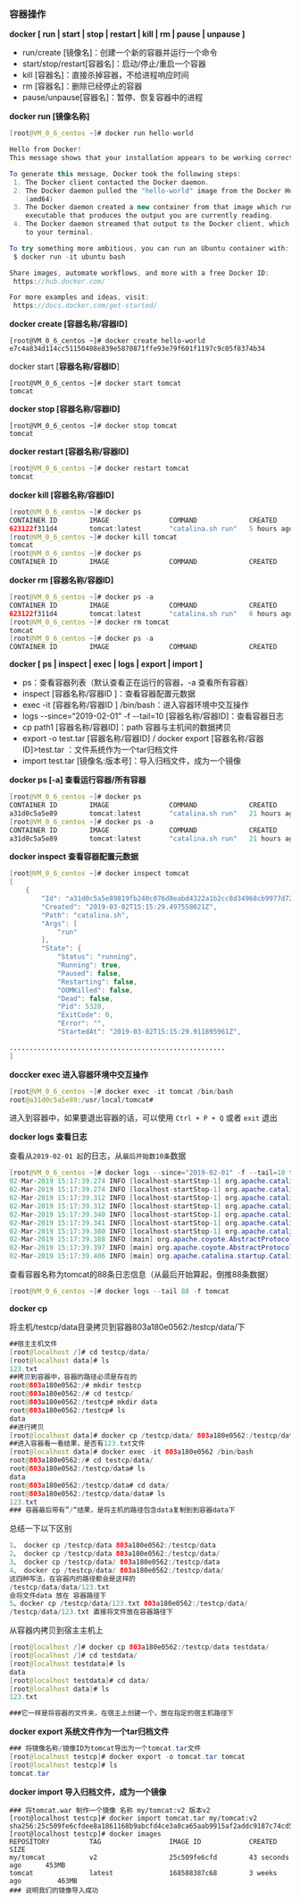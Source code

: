 ### 容器操作

**docker \[ run \| start \| stop \| restart \| kill \| rm \| pause \| unpause \]**

* run/create \[镜像名\]：创建一个新的容器并运行一个命令
* start/stop/restart\[容器名\]：启动/停止/重启一个容器
* kill \[容器名\]：直接杀掉容器，不给进程响应时间
* rm \[容器名\]：删除已经停止的容器 
* pause/unpause\[容器名\]：暂停、恢复容器中的进程

**docker run \[镜像名称\]**

```java
[root@VM_0_6_centos ~]# docker run hello-world

Hello from Docker!
This message shows that your installation appears to be working correctly.

To generate this message, Docker took the following steps:
 1. The Docker client contacted the Docker daemon.
 2. The Docker daemon pulled the "hello-world" image from the Docker Hub.
    (amd64)
 3. The Docker daemon created a new container from that image which runs the
    executable that produces the output you are currently reading.
 4. The Docker daemon streamed that output to the Docker client, which sent it
    to your terminal.

To try something more ambitious, you can run an Ubuntu container with:
 $ docker run -it ubuntu bash

Share images, automate workflows, and more with a free Docker ID:
 https://hub.docker.com/

For more examples and ideas, visit:
 https://docs.docker.com/get-started/
```

**docker create \[容器名称/容器ID\]**

```
[root@VM_0_6_centos ~]# docker create hello-world
e7c4a834d114cc51150408e839e5870871ffe93e79f601f1197c9c05f8374b34
```

docker start \[**容器名称/容器ID**\]

```
[root@VM_0_6_centos ~]# docker start tomcat
tomcat
```

**docker stop \[容器名称/容器ID\]**

```
[root@VM_0_6_centos ~]# docker stop tomcat 
tomcat
```

**docker restart \[容器名称/容器ID\]**

```java
[root@VM_0_6_centos ~]# docker restart tomcat 
tomcat
```

**docker kill \[容器名称/容器ID\]**

```java
[root@VM_0_6_centos ~]# docker ps
CONTAINER ID        IMAGE               COMMAND             CREATED             STATUS              PORTS               NAMES
623122f311d4        tomcat:latest       "catalina.sh run"   5 hours ago         Up 5 hours          8080/tcp            tomcat
[root@VM_0_6_centos ~]# docker kill tomcat 
tomcat
[root@VM_0_6_centos ~]# docker ps
CONTAINER ID        IMAGE               COMMAND             CREATED             STATUS              PORTS               NAMES
```

**docker rm \[容器名称/容器ID\]**

```java
[root@VM_0_6_centos ~]# docker ps -a
CONTAINER ID        IMAGE               COMMAND             CREATED             STATUS                        PORTS               NAMES
623122f311d4        tomcat:latest       "catalina.sh run"   6 hours ago         Exited (137) 58 seconds ago                       tomcat
[root@VM_0_6_centos ~]# docker rm tomcat 
tomcat
[root@VM_0_6_centos ~]# docker ps -a
CONTAINER ID        IMAGE               COMMAND             CREATED             STATUS              PORTS               NAMES
```

**docker \[ ps \| inspect \| exec \| logs \| export \| import \]**

* ps：查看容器列表（默认查看正在运行的容器，-a 查看所有容器）
* inspect \[容器名称/容器ID \]：查看容器配置元数据
* exec -it \[容器名称/容器ID \] /bin/bash：进入容器环境中交互操作
* logs --since=“2019-02-01” -f --tail=10 \[容器名称/容器ID\]：查看容器日志
* cp path1 \[容器名称/容器ID\]：path 容器与主机间的数据拷贝
* export -o test.tar \[容器名称/容器ID\] / docker export \[容器名称/容器ID\]&gt;test.tar ：文件系统作为一个tar归档文件
* import test.tar \[镜像名:版本号\]：导入归档文件，成为一个镜像

**docker ps \[-a\]  查看运行容器/所有容器**

```java
[root@VM_0_6_centos ~]# docker ps
CONTAINER ID        IMAGE               COMMAND             CREATED             STATUS              PORTS               NAMES
a31d0c5a5e89        tomcat:latest       "catalina.sh run"   21 hours ago        Up 21 hours         8080/tcp            tomcat
[root@VM_0_6_centos ~]# docker ps -a
CONTAINER ID        IMAGE               COMMAND             CREATED             STATUS              PORTS               NAMES
a31d0c5a5e89        tomcat:latest       "catalina.sh run"   21 hours ago        Up 21 hours         8080/tcp            tomcat
```

**docker inspect  查看容器配置元数据**

```java
[root@VM_0_6_centos ~]# docker inspect tomcat
[
    {
        "Id": "a31d0c5a5e89819fb240c076d8eabd4322a1b2cc8d34968cb9977d72c68345df",
        "Created": "2019-03-02T15:15:29.497558021Z",
        "Path": "catalina.sh",
        "Args": [
            "run"
        ],
        "State": {
            "Status": "running",
            "Running": true,
            "Paused": false,
            "Restarting": false,
            "OOMKilled": false,
            "Dead": false,
            "Pid": 5328,
            "ExitCode": 0,
            "Error": "",
            "StartedAt": "2019-03-02T15:15:29.911895961Z",

......................................................
]
```

**doccker exec 进入容器环境中交互操作**

```java
[root@VM_0_6_centos ~]# docker exec -it tomcat /bin/bash
root@a31d0c5a5e89:/usr/local/tomcat#
```

进入到容器中，如果要退出容器的话，可以使用 `Ctrl + P + Q` 或者 `exit` 退出

**docker logs 查看日志**

查看从`2019-02-01 起`的日志，从`最后开始数10条`数据

```java
[root@VM_0_6_centos ~]# docker logs --since="2019-02-01" -f --tail=10 tomcat
02-Mar-2019 15:17:39.274 INFO [localhost-startStop-1] org.apache.catalina.startup.HostConfig.deployDirectory Deployment of web application directory [/usr/local/tomcat/webapps/manager] has finished in [50] ms
02-Mar-2019 15:17:39.274 INFO [localhost-startStop-1] org.apache.catalina.startup.HostConfig.deployDirectory Deploying web application directory [/usr/local/tomcat/webapps/ROOT]
02-Mar-2019 15:17:39.312 INFO [localhost-startStop-1] org.apache.catalina.startup.HostConfig.deployDirectory Deployment of web application directory [/usr/local/tomcat/webapps/ROOT] has finished in [38] ms
02-Mar-2019 15:17:39.312 INFO [localhost-startStop-1] org.apache.catalina.startup.HostConfig.deployDirectory Deploying web application directory [/usr/local/tomcat/webapps/docs]
02-Mar-2019 15:17:39.340 INFO [localhost-startStop-1] org.apache.catalina.startup.HostConfig.deployDirectory Deployment of web application directory [/usr/local/tomcat/webapps/docs] has finished in [28] ms
02-Mar-2019 15:17:39.341 INFO [localhost-startStop-1] org.apache.catalina.startup.HostConfig.deployDirectory Deploying web application directory [/usr/local/tomcat/webapps/host-manager]
02-Mar-2019 15:17:39.380 INFO [localhost-startStop-1] org.apache.catalina.startup.HostConfig.deployDirectory Deployment of web application directory [/usr/local/tomcat/webapps/host-manager] has finished in [39] ms
02-Mar-2019 15:17:39.388 INFO [main] org.apache.coyote.AbstractProtocol.start Starting ProtocolHandler ["http-nio-8080"]
02-Mar-2019 15:17:39.397 INFO [main] org.apache.coyote.AbstractProtocol.start Starting ProtocolHandler ["ajp-nio-8009"]
02-Mar-2019 15:17:39.406 INFO [main] org.apache.catalina.startup.Catalina.start Server startup in 128243 ms
```

查看容器名称为tomcat的88条日志信息（从最后开始算起，倒推88条数据）

```java
[root@VM_0_6_centos ~]# docker logs --tail 88 -f tomcat
```

**docker cp**

将主机/testcp/data目录拷贝到容器803a180e0562:/testcp/data/下

```java
##宿主主机文件
[root@localhost /]# cd testcp/data/
[root@localhost data]# ls
123.txt
##拷贝到容器中，容器的路径必须是存在的
root@803a180e0562:/# mkdir testcp
root@803a180e0562:/# cd testcp/
root@803a180e0562:/testcp# mkdir data
root@803a180e0562:/testcp# ls
data
##进行拷贝
[root@localhost data]# docker cp /testcp/data/ 803a180e0562:/testcp/data/ 
##进入容器看一看结果，是否有123.txt文件
[root@localhost data]# docker exec -it 803a180e0562 /bin/bash
root@803a180e0562:/# cd testcp/data/
root@803a180e0562:/testcp/data# ls
data
root@803a180e0562:/testcp/data# cd data/
root@803a180e0562:/testcp/data/data# ls
123.txt
### 容器最后带有”/“结果，是将主机的路径包含data复制到到容器data下
```

总结一下以下区别

```java
1、 docker cp /testcp/data 803a180e0562:/testcp/data
2、 docker cp /testcp/data 803a180e0562:/testcp/data/
3、 docker cp /testcp/data/ 803a180e0562:/testcp/data
4、 docker cp /testcp/data/ 803a180e0562:/testcp/data/
这四种写法，在容器内的路径都会是这样的
/testcp/data/data/123.txt
会将文件data 放在 容器路径下
5、docker cp /testcp/data/123.txt 803a180e0562:/testcp/data/
/testcp/data/123.txt 直接将文件放在容器路径下
```

从容器内拷贝到宿主主机上

```java
[root@localhost /]# docker cp 803a180e0562:/testcp/data testdata/
[root@localhost /]# cd testdata/
[root@localhost testdata]# ls
data
[root@localhost testdata]# cd data/
[root@localhost data]# ls
123.txt

###它一样是将容器的文件夹，在宿主上创建一个，放在指定的宿主机路径下
```

**docker export 系统文件作为一个tar归档文件**

```java
### 将镜像名称/镜像ID为tomcat导出为一个tomcat.tar文件
[root@localhost testcp]# docker export -o tomcat.tar tomcat
[root@localhost testcp]# ls
tomcat.tar
```

**docker import  导入归档文件，成为一个镜像**

```
### 将tomcat.war 制作一个镜像 名称 my/tomcat:v2 版本v2
[root@localhost testcp]# docker import tomcat.tar my/tomcat:v2
sha256:25c509fe6cfdee8a1861168b9abcfd4ce3a8ca65aab9915af2addc9187c74cd5
[root@localhost testcp]# docker images
REPOSITORY          TAG                 IMAGE ID            CREATED             SIZE
my/tomcat           v2                  25c509fe6cfd        43 seconds ago      453MB
tomcat              latest              168588387c68        3 weeks ago         463MB
### 说明我们的镜像导入成功
```



